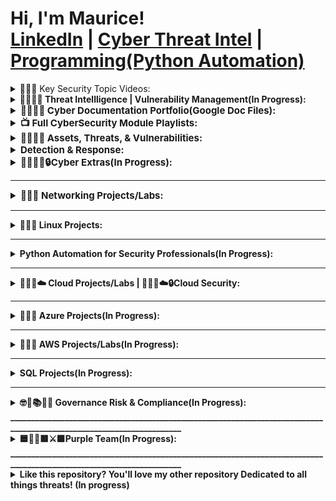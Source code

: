 <h1>Hi, I'm Maurice! <br/><a href="https://www.linkedin.com/in/mauricegardner1">LinkedIn</a> 
|        
 <a href="https://medium.com/me/stories/public">Cyber Threat Intel</a> |
 <a href="https://drive.google.com/drive/folders/1cytq_bL7DLU_8-88umM2abnRDFWG4CrP?usp=drive_link">Programming(Python Automation)</a></h1>

<details>
  <summary>👨🏾‍💻 Key Security Topic Videos:</summary>

  - <b>[SPLUNK(Incident Response Management Techniques)](https://www.youtube.com/playlist?list=PLIfi-ZtjvjEHAP7gYgsY1T4-HdwbSuIV3)<b><i></b></i>

  - <b>[Securing & Monitoring Networks with Splunk, OpenVAS, & ZenMap](https://www.youtube.com/playlist?list=PLIfi-ZtjvjEGkmPHaBxxX9CgHbpsl9O47)<b><i></b></i>

  - <b>[Vulnerability Identification & Management](https://youtube.com/playlist?list=PLIfi-ZtjvjEG5xUl6VAhXUM7aTzEo2cG_&si=ckuWMggP6iPENZge) <b><i></b></i>

  - <b>[Security Assessment Techniques](https://www.youtube.com/playlist?list=PLIfi-ZtjvjEGa2P7ijS756FJHq1xXzpDD) <b><i></b></i>

  - <b>[Digital Forensics & Incident Response](https://www.youtube.com/playlist?list=PLIfi-ZtjvjEFv0EUdt6_o2_ZC76kNQMRp) <b><i></b></i>

  - <b>[Security Controls & Protocols(Firewall & Network Security)](https://www.youtube.com/playlist?list=PLIfi-ZtjvjEGxyN1McoO5UQbmskWoeEqf)

  - <b>[Encryption and Hashing](https://www.youtube.com/playlist?list=PLIfi-ZtjvjEFIdgUI-Ca0zhNf4hVYI1ew)

  - <b>[Secure Network Communication](https://www.youtube.com/playlist?list=PLIfi-ZtjvjEHmqUUhtw1EqxX1BwVrmkFh)<b><i></b></i>

  - <b>[Network Services and Protocols](https://www.youtube.com/playlist?list=PLIfi-ZtjvjEHIyRBLU9sw3elTJqQnz5p0)<b><i></b></i>

  - <b>[Access Control and Authentication](https://www.youtube.com/playlist?list=PLIfi-ZtjvjEEauHLY--27UdFV6og9UCv9)<b><i></b></i>

  - <b>[Scanning and Vulnerability Assessment:(Scanning Techniques)](https://www.youtube.com/playlist?list=PLIfi-ZtjvjEEdRIw1hio7gfGOwcSlvHIF)<b><i></b></i>

</details>
<details>
  <summary>👨🏾‍💻📝 Threat Intellligence | Vulnerability Management(In Progress):</summary>

  - <b>[MITRE ATT&CK](https://attack.mitre.org/)<b><i></b></i>
</details>
<details>
  <summary style="font-size: 15px;">👨🏾‍💻📝 Cyber Documentation Portfolio(Google Doc Files):</summary>                                                       
           
   - [Access control Lists | Python Update Files | Incident Reports(DNS & HTTP Traffic, DNS & ICMP Traffic) | Linux File Permissions | Security Risk Assessments | Risk Register | Network Hardening Documentation:</summary>](https://drive.google.com/drive/folders/17VWHwfbY7Axv_yGoMaCVyHN1CLpWGS5J?usp=drive_link)</summary>
</details>
  
<details>
  <summary style="font-size: 15px;">📺 Full CyberSecurity Module Playlists:</summary>
  
   
   - [Cybersecurity Fundamentals Playlist](https://youtube.com/playlist?list=PLIfi-ZtjvjEHzlbTh_4Gpf0oqfsqoSfdD&si=Vx3Y7cUCQgnlZt8i)
   - [Security+ Concept Labs Part 1](https://www.youtube.com/playlist?list=PLIfi-ZtjvjEGXLCtnyrHmw_8iB2JhoMXd)
   - [Security+ Concept Labs Part 2](https://www.youtube.com/playlist?list=PLIfi-ZtjvjEEmerFdTBY30A1xvgjatALp)
   - [Cyber Professional Tools Playlist Part 1(CySA+ Concepts)](https://youtube.com/playlist?list=PLIfi-ZtjvjEHvlhoeUub1PMpP0KkVb66F&si=fXrJGp5PVb4XsjwY)
   - [Cyber Professional Tools Playlist Part 2(CySA+ Concepts)](https://www.youtube.com/playlist?list=PLIfi-ZtjvjEHi9LPPztgYVLV4oA2l6fu-)
   - [Enterprise Security Skills Development: Part 1(CASP+ Concepts)](https://www.youtube.com/playlist?list=PLIfi-ZtjvjEGzJW2KfkhdYHuOMlXQgttx)
   - [Enterprise Security Skills Development: Part 2(CISSP Concepts)](https://www.youtube.com/playlist?list=PLIfi-ZtjvjEEKfTQz2Eh6pUZAbRHctkVl)
</details>

<details>  <summary style="font-size: 15px;">👨🏾‍💻📝 Assets, Threats, & Vulnerabilities:</summary>                                                       
           
   - [Decrypt an Encrypted Message | Creating Hash Values</summary>](https://www.youtube.com/playlist?list=PLIfi-ZtjvjEFpPhUBUK3AiHnviwDHHZid)</summary>
</details>

<details> <summary style="font-size: 15px;"> Detection & Response:</summary>

   - [Analyzing a Packet | Capturing a Packet | Exploring signatures and logs with Suricata](https://www.youtube.com/playlist?list=PLIfi-ZtjvjEFpPhUBUK3AiHnviwDHHZid)

     </details>

<details>
  <summary style="font-size: 15px;">👨🏾‍💻🧠🔒Cyber Extras(In Progress):</summary>                                                       
           
   - [Cybersecurity Defensive Tools | Security and Permissions | Configuring a Local Security Policy on Server | Security Concepts in Windows and Linux Environments | Configuring Security Settings by Using Microsoft Group Policy | Implementing New Security Policies | Evaluating Security Policy, Guides and Templates | Managing Active Directory Groups | Configuring SQL Server Security | Implementing File Hashing | Data Science Sandbox</summary>](https://www.youtube.com/playlist?list=PLIfi-ZtjvjEF9gpDNDT1rlWn4KuQaDjr7)</summary>
</details>


____________________________________________________________________________________________________________________

<details>
  <summary style="font-size: 15px;">👨🏾‍💻 Networking Projects/Labs:</summary>

   - [Securing Your Network Foundation | Building on Solid Ground Based in CompTia Network+ Principles](https://www.youtube.com/playlist?list=PLIfi-ZtjvjEFrQYXZ6UGmKvXHe8Ojtfby)
  
   - <b>General Networking Concepts(Based in CCNA principles)</b>
    - [Labs Playlist](In progress)<b><i></b></i>

</details>



____________________________________________________________________________________________________________________


<details>
  <summary>👨🏾‍💻 Linux Projects:</summary>

- <b>[Hands-on w/Linux Fundamentals](https://www.youtube.com/playlist?list=PLIfi-ZtjvjEFflT-WnpmR_vE3K1EGRAuz)<b><i></b></i>
- <b>[Using Linux w/ SQL]()<b><i></b></i>  

</details>



_____________________________________________________________________________________________________________________

<details>
  <summary>Python Automation for Security Professionals(In Progress):</summary>

  </details>

____________________________________________________________________________________________________________
<details>
  <summary>👨🏾‍💻☁️ Cloud Projects/Labs | 👨🏾‍💻☁️🔒Cloud Security:</summary>
  
 - <b>[Cloud Fundamentals for Azure & AWS(General Cloud Concepts)](https://youtube.com/playlist?list=PLIfi-ZtjvjEFKAnP8mRsHA7WxXKLS3NH1&si=jWZQ7WeKmGFCCN8T)<b><i></b></i>
   
 - <b>[Cloud Deep Dive](https://youtube.com/playlist?list=PLIfi-ZtjvjEFVu0I-fM-tFQc3S5G0IlQq&si=MXCOL7TfaX_jMLvP)<b><i></b></i>

 <summary style="font-size: 15px;">🔐☁️Cloud Security:</summary> 
  
   - <b>[Securing Cloud Operations](https://www.youtube.com/playlist?list=PLIfi-ZtjvjEFzW2MvK5EMpxfuQQjAZkNR)<b><i></b></i>
  
</details>

__________________________________________________________________________________________________________________


<details>
  <summary>👨🏾‍💻 Azure Projects(In Progress):</summary>

  - <b>Microsoft Azure Virtual Machine Infrastructure</b>
  - <b>Create a Chart-based Report by Using Power BI</b>
  - <b>Deploy a Microsoft Azure Virtual Machine Infrastructure</b>
  - <b>Azure CLI Tools to Manage Azure Linux Virtual Machines</b>
  - <b>Deploy Ubuntu Linux Virtual Machines in Microsoft Azure</b>
  - <b>Configure DNS Client Settings for Linux on Azure</b>
  - <b>Configure Windows Admin Center to Monitor On-Premises Computers by Using Azure Monitor</b>
  - <b>Configure a Point-to-Site Virtual Private Network (VPN) Connection between Windows Server and Azure</b>
  - <b>Manage Windows Server on an Azure Virtual Machine by Using PowerShell Remoting</b>
  - <b>Generate and Use SSH Keys for Azure Linux Virtual Machine Authentication</b>
  - <b>Configure Windows Admin Center to Support Management of Azure Hybrid Services</b>
  - <b>Configure IP Routing with Linux on Azure</b>
  - <b>Configure Network Connectivity for Linux on Azure</b>
  - <b>Create a Slicer Report by Using Power BI</b>
  - <b> Implement a Report by Using Row Level Security</b>
  


</details>

__________________________________________________________________________________________________________
<details>
  <summary>👨🏾‍💻 AWS Projects/Labs(In Progress):</summary>

- <b>Getting Started with AWS Tech Essentials</b>
- <b>Getting Started with Amazon Simple Storage Service (S3)</b>
- <b>Getting Started with AWS Elastic Compute Cloud</b>
- <b>Getting Started with AWS Secure Architecture Configuration</b>
- <b>Build a Network by Using the VPC Wizard</b>
- <b>Create a Custom AMI by Using an Existing EC2 Instance</b>
- <b>Implement Security by Using Security Groups</b>
- <b>Configure Maintenance Windows by Using AWS Systems Manager</b>
- <b>Perform Automatic Remediation by Using an AWS Config Rule</b>
- <b>Establish Internet and NAT Gateways</b>
- <b>Provision and Maintain AWS Resources by Using CloudFormation</b>
- <b>Execute Commands and Automation Documents by Using the AWS Systems Manager Service</b>
- <b>Configure an Elastic Load Balancer</b>
- <b>Configure Amazon S3 Event Logging and Handling</b>
- <b>Connect to an EC2 Instance by Using RDP</b>
- <b>Create a Launch Template</b>
- <b>Implement Scaling for an Amazon RDS Instance</b>
- <b>Create EC2 Instances by Using Auto Scaling</b>
- <b>Create an Auto Scaling Group</b>
- <b>Create Metric Filters</b>
- <b>Create an Instance by Using a Custom AMI</b>
- <b>Implement a Fault Tolerant File Service by Using EFS</b>
- <b>Create an Object Lifecycle Policy for Amazon S3 Documents</b>
- <b>Automate Snapshots by Using DLM</b>
- <b>Design a VPC and Associated Subnets</b>
- <b>Configure Storage by Using EBS</b>
- <b>Configure an Amazon EventBridge Rule That Triggers an Action</b>
- <b>Configuring Cross Region Replication for an S3 Bucket</b>
- <b>Create a CloudWatch Dashboard</b>
- <b>Configure an S3 Bucket and Website</b>
- <b>Manage AWS Logs by Using CloudTrail</b>
- <b>Configure AWS Auto Scaling</b>
- <b>Implement Caching in AWS by Using DAX</b>
- <b>Install a Web Server by Using AWS System Manager Run Command</b>
- <b>AWS Cloud Sandbox</b>
- <b>Enable Network Security in AWS</b>
- <b>Configure a Security Group</b>
- <b>Evaluate AWS Config Rules</b>
- <b>Can You Implement a Repeatable Compute Layer by Using EC2?</b>
- <b>Can You Build a Website by Using an Amazon S3 Bucket?</b>
- <b>Can You Design a Cloud Network by Using AWS?</b>
- <b>Can You Build a Network Foundation in AWS?</b>
- <b>Can You Create a Resilient System by Using a Launch Template and an Auto Scaling Group?</b>
- <b>Can You Automate the Build of EC2 Instances Behind an Elastic Load Balancer?</b>
- <b>Can You Design an Elastic, Highly Available Architecture in AWS?</b>
- <b>Can You Create a Custom AMI Based on a New EC2 Instance?</b>
- <b>Can You Implement Metrics, Alarms, and Filters?</b>
- <b>Can You Serve a Simple, Static Website with S3?</b>
- <b>Can You Deploy an End-to-End Solution in AWS?</b>
- <b>Can You Create a Website with Cross Region Replication and Logging?</b>
- <b>Can You Configure a Resilient EC2 Server Farm?</b>
- <b>Can You Implement a Highly Available Website?</b>

</details>
 
____________________________________________________________________________________________________________

<details>
  <summary>SQL Projects(In Progress):</summary>

  </details>
  
____________________________________________________________________________________________________________

<details>
  <summary>🤓📖📚📝🔏 Governance Risk & Compliance(In Progress):</summary>


</details>
 ____________________________________________________________________________________________________________________

 <details>
  <summary>🟦🤝🏾🟥⚔️🟪Purple Team(In Progress):</summary>


</details>
 ____________________________________________________________________________________________________________________
<details>
  <summary>Like this repository? You'll love my other repository Dedicated to all things threats! (In progress)</summary>

  - <b>Analysis</b>
  - <b>Detection</b>
  - <b>Hunting</b>
  - <b>Responding</b>
   - <b>Intelligence</b>
   - <b>Modeling</b>
   - <b>Researching</b>
   - <b>Operations</b>
   - <b>Mitigating</b>
  
</details>
